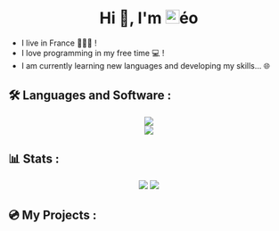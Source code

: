 <h1 align="center">Hi 👋, I'm <img src="https://leo-t-88.github.io/logo.png" height="25px">éo</h1>

- I live in France 💙🤍💖 !
- I love programming  in my free time  💻 !
- I am currently learning new languages and developing my skills... 🌐

## 🛠️ Languages and Software :
<p align="center">
  <img src="https://skillicons.dev/icons?i=html,css,js,cs,java"><br>
  <img src="https://skillicons.dev/icons?i=vscode,visualstudio,idea,github,npm,ps">
</p>

## 📊 Stats :
<div align="center">
  <img src="https://github-readme-stats.vercel.app/api?username=leo-t-88&show_icons=true&theme=transparent&hide_border=true">
  <img src="https://github-readme-stats.vercel.app/api/top-langs/?username=leo-t-88&layout=donut&theme=transparent&hide_border=true">
</div>

## 💿 My Projects :
